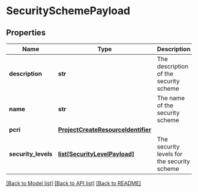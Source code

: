 # SecuritySchemePayload

## Properties
Name | Type | Description | Notes
------------ | ------------- | ------------- | -------------
**description** | **str** | The description of the security scheme | [optional] 
**name** | **str** | The name of the security scheme | [optional] 
**pcri** | [**ProjectCreateResourceIdentifier**](ProjectCreateResourceIdentifier.md) |  | [optional] 
**security_levels** | [**list[SecurityLevelPayload]**](SecurityLevelPayload.md) | The security levels for the security scheme | [optional] 

[[Back to Model list]](../README.md#documentation-for-models) [[Back to API list]](../README.md#documentation-for-api-endpoints) [[Back to README]](../README.md)

